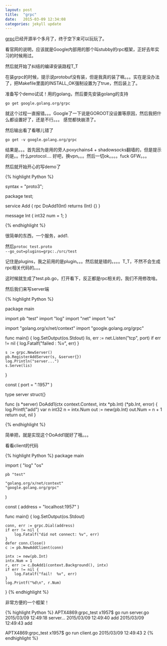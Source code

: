 ```yaml
---
layout: post
title:  "grpc"
date:   2015-03-09 12:34:08
categories: jekyll update
---
```


[grpc](http://www.grpc.io/)已经开源半个多月了，终于空下来可以玩玩了。

看官网的说明，应该就是Google内部用的那个叫stubby的rpc框架，正好去年实习的时候用过。

然后就开始了纠结的编译安装路程T_T

在装grpc的时候，提示说protobuf没有装，但是我真的装了嘛。。。实在是没办法了，把Makefile里面的INSTALL_OK强制设置为了true，然后装上了。

准备写个demo试试！用的golang，然后要先安装golang的支持

<code>go get google.golang.org/grpc</code>

就这个过程一直报错。。。Google了一下说是GOROOT没设置等原因，然后我把什么都设置好了，还是不行。。。
感觉都快崩溃了。

然后输出看了看哪儿错了

<code>go get -v google.golang.org/grpc</code>

结果是。。。首先因为是用的旁人poxychains4 + shadowsocks翻墙的，但是提示的是。。什么protocol....
好吧，换vpn。。。然后一切ok。。。。fuck GFW。。。

然后就开始开心的写demo了

{% highlight Python %}

syntax = "proto3";

package test;

service Add {
	rpc DoAdd1(Int) returns (Int) {}
}

message Int {
	int32 num = 1;
}

{% endhighlight %}

很简单的东西，一个服务，add1.

然后<code>protoc test.proto --go_out=plugins=grpc:./src/test</code>

记住是plugins，我之前用的是plugin。。。然后就是错的。。。。T_T，不然不会生成rpc相关代码的。。。

这时候就生成了test.pb.go，打开看下，反正都是rpc相关的，我们不用修改啥。

然后我们来写server端

{% highlight Python %}

package main

import pb "test"
import "log"
import "net"
import "os"

import "golang.org/x/net/context"
import "google.golang.org/grpc"

func main() {
	log.SetOutput(os.Stdout)
	lis, err := net.Listen("tcp", port)
	if err != nil {
		log.Fatalf("failed : %v", err)
	}

	s := grpc.NewServer()
	pb.RegisterAddServer(s, &server{})
	log.Println("server...")
	s.Serve(lis)
}

const (
	port = ":1957"
)

type server struct{}

func (s *server) DoAdd1(ctx context.Context, intx *pb.Int) (*pb.Int, error) {
	log.Printf("add")
	var n int32
	n = intx.Num
	out := new(pb.Int)
	out.Num = n + 1
	return out, nil
}

{% endhighlight %}

简单把，就是实现这个DoAdd1就好了哦。。。

看看client的代码

{% highlight Python %}
package main

import (
	"log"
	"os"

	pb "test"

	"golang.org/x/net/context"
	"google.golang.org/grpc"
)

const (
	address = "localhost:1957"
)

func main() {
	log.SetOutput(os.Stdout)

	conn, err := grpc.Dial(address)
	if err != nil {
		log.Fatalf("did not connect: %v", err)
	}
	defer conn.Close()
	c := pb.NewAddClient(conn)

	intx := new(pb.Int)
	intx.Num = 1
	r, err := c.DoAdd1(context.Background(), intx)
	if err != nil {
		log.Fatalf("fail!  %v", err)
	}
	log.Printf("%d\n", r.Num)
}
{% endhighlight %}

非常方便的一个框架！

{% highlight Python %}
APTX4869:grpc_test x1957$ go run server.go
2015/03/09 12:49:18 server...
2015/03/09 12:49:40 add
2015/03/09 12:49:43 add

APTX4869:grpc_test x1957$ go run client.go 
2015/03/09 12:49:43 2
{% endhighlight %}
